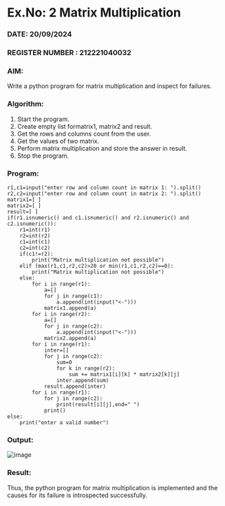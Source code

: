 # Ex.No: 2   Matrix Multiplication 

### DATE: 20/09/2024                                                                     
### REGISTER NUMBER : 212221040032

### AIM: 
Write a python program for matrix multiplication and inspect for failures.
 
### Algorithm:
1. Start the program.
2. Create empty list formatrix1, matrix2 and result.
3. Get the rows and columns count from the user.
4. Get the values of two matrix.
5. Perform matrix multiplication and store the answer in result.
6. Stop the program.
### Program:
```
r1,c1=input("enter row and column count in matrix 1: ").split()
r2,c2=input("enter row and column count in matrix 2: ").split()
matrix1=[ ]
matrix2=[ ]
result=[ ]
if(r1.isnumeric() and c1.isnumeric() and r2.isnumeric() and c2.isnumeric()):
    r1=int(r1)
    r2=int(r2)
    c1=int(c1)
    c2=int(c2)
    if(c1!=r2):
        print("Matrix multiplication not possible")
    elif (max(r1,c1,r2,c2)>20 or min(r1,c1,r2,c2)==0):
        print("Matrix multiplication not possible")
    else:
        for i in range(r1):
            a=[]
            for j in range(c1):
                a.append(int(input("<-")))
            matrix1.append(a)
        for i in range(r2):
            a=[]
            for j in range(c2):
                a.append(int(input("<-")))
            matrix2.append(a)
        for i in range(r1):
            inter=[]
            for j in range(c2):
                sum=0
                for k in range(r2):
                    sum += matrix1[i][k] * matrix2[k][j]
                inter.append(sum)
            result.append(inter)
        for i in range(r1):
            for j in range(c2):
                print(result[i][j],end=" ")
            print()
else:
    print("enter a valid number")

```













### Output:
![image](https://github.com/user-attachments/assets/a9006b99-9806-4f2c-9d10-efb5faea7aa1)







### Result:
Thus, the python program for matrix multiplication is implemented and the causes for its failure is introspected successfully.

